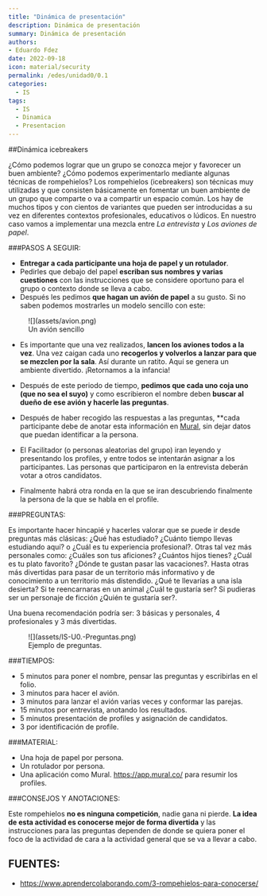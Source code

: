 ```yaml
---
title: "Dinámica de presentación"
description: Dinámica de presentación
summary: Dinámica de presentación
authors:
- Eduardo Fdez
date: 2022-09-18
icon: material/security
permalink: /edes/unidad0/0.1
categories:
  - IS
tags:
  - IS
  - Dinamica
  - Presentacion
---
```


##Dinámica icebreakers

¿Cómo podemos lograr que un grupo se conozca mejor y favorecer un buen ambiente? ¿Cómo podemos experimentarlo mediante algunas técnicas de rompehielos? Los rompehielos (icebreakers) son técnicas muy utilizadas y que consisten básicamente en fomentar un buen ambiente de un grupo que comparte o va a compartir un espacio común. Los hay de muchos tipos y con cientos de variantes que pueden ser introducidas a su vez en diferentes contextos profesionales, educativos o lúdicos. En nuestro caso vamos a implementar una mezcla entre *La entrevista* y *Los aviones de papel*.


###PASOS A SEGUIR:

* **Entregar a cada participante una hoja de papel y un rotulador**.
* Pedirles que debajo del papel **escriban sus nombres y varias cuestiones** con las instrucciones que se considere oportuno para el grupo o contexto donde se lleva a cabo.
* Después les pedimos **que hagan un avión de papel** a su gusto. Si no saben podemos mostrarles un modelo sencillo con este:

<figure markdown>
   ![](assets/avion.png)
  <figcaption>Un avión sencillo</figcaption>
</figure>

* Es importante que una vez realizados, **lancen los aviones todos a la vez**. Una vez caigan cada uno **recogerlos y volverlos a lanzar para que se mezclen por la sala**. Así durante un ratito. Aquí se genera un ambiente divertido. ¡Retornamos a la infancia!
* Después de este periodo de tiempo, **pedimos que cada uno coja uno (que no sea el suyo)** y como escribieron el nombre deben **buscar al dueño de ese avión y hacerle las preguntas**.
* Después de haber recogido las respuestas a las preguntas, **cada participante debe de anotar esta información en [Mural](https://app.mural.co/t/incidentes7894/m/incidentes7894/1664180837364/67149ed52c15c344fd1ad4db0e33ed91f0fbc9e1?sender=u2b8bed871fe2bdf5376d3015e), sin dejar datos que puedan identificar a la persona.
  

* El Facilitador (o personas aleatorias del grupo) iran leyendo y presentando los profiles, y entre todos se intentarán asignar a los participantes. Las personas que participaron en la entrevista deberán votar a otros candidatos.
* Finalmente habrá otra ronda en la que se iran descubriendo finalmente la persona de la que se habla en el profile.


###PREGUNTAS:

Es importante hacer hincapié y hacerles valorar que se puede ir desde preguntas más clásicas: ¿Qué has estudiado? ¿Cuánto tiempo llevas estudiando aquí? o ¿Cuál es tu experiencia profesional?. Otras tal vez más personales como: ¿Cuáles son tus aficiones? ¿Cuántos hijos tienes? ¿Cuál es tu plato favorito? ¿Dónde te gustan pasar las vacaciones?. Hasta otras más divertidas para pasar de un territorio más informativo y de conocimiento a un territorio más distendido. ¿Qué te llevarías a una isla desierta? Si te reencarnaras en un animal ¿Cuál te gustaría ser? Si pudieras ser un personaje de ficción ¿Quién te gustaría ser?.

Una buena recomendación podría ser: 3 básicas y personales, 4 profesionales y 3 más divertidas.

<figure markdown>
  ![](assets/IS-U0.-Preguntas.png)
  <figcaption>Ejemplo de preguntas.</figcaption>
</figure>


###TIEMPOS:

* 5 minutos para poner el nombre, pensar las preguntas y escribirlas en el folio.
* 3 minutos para hacer el avión.
* 3 minutos para lanzar el avión varias veces y conformar las parejas.
* 15 minutos por entrevista, anotando los resultados.
* 5 minutos presentación de profiles y asignación de candidatos.
* 3 por identificación de profile.


###MATERIAL:

* Una hoja de papel por persona.
* Un rotulador por persona.
* Una aplicación como Mural. https://app.mural.co/ para resumir los profiles. 


###CONSEJOS Y ANOTACIONES:

Este rompehielos **no es ninguna competición**, nadie gana ni pierde. **La idea de esta actividad es conocerse mejor de forma divertida** y las instrucciones para las preguntas dependen de donde se quiera poner el foco de la actividad de cara a la actividad general que se va a llevar a cabo.


## FUENTES:

* https://www.aprendercolaborando.com/3-rompehielos-para-conocerse/

